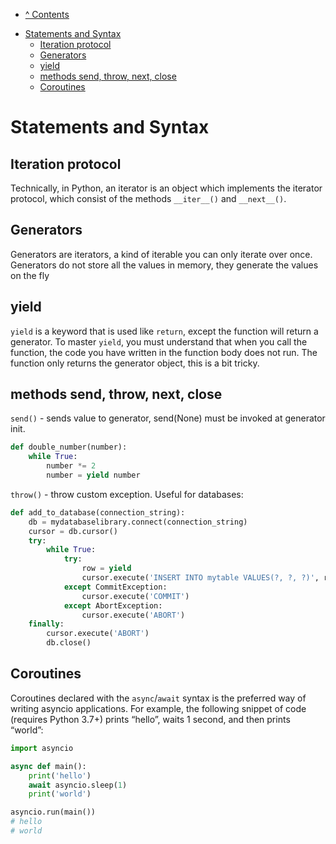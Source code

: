 * [^ Contents](../README.md)

<!-- TOC -->
* [Statements and Syntax](#statements-and-syntax)
  * [Iteration protocol](#iteration-protocol)
  * [Generators](#generators)
  * [yield](#yield)
  * [methods send, throw, next, close](#methods-send-throw-next-close)
  * [Coroutines](#coroutines)
<!-- TOC -->

# Statements and Syntax

## Iteration protocol

Technically, in Python, an iterator is an object which implements the iterator protocol, which consist of the
methods `__iter__()` and `__next__()`.

## Generators

Generators are iterators, a kind of iterable you can only iterate over once. Generators do not store all the values in
memory, they generate the values on the fly

## yield

`yield` is a keyword that is used like `return`, except the function will return a generator.
To master `yield`, you must understand that when you call the function, the code you have written in the function body
does not run. The function only returns the generator object, this is a bit tricky.

## methods send, throw, next, close

`send()` - sends value to generator, send(None) must be invoked at generator init.

```python
def double_number(number):
    while True:
        number *= 2
        number = yield number
```

`throw()` - throw custom exception. Useful for databases:

```python
def add_to_database(connection_string):
    db = mydatabaselibrary.connect(connection_string)
    cursor = db.cursor()
    try:
        while True:
            try:
                row = yield
                cursor.execute('INSERT INTO mytable VALUES(?, ?, ?)', row)
            except CommitException:
                cursor.execute('COMMIT')
            except AbortException:
                cursor.execute('ABORT')
    finally:
        cursor.execute('ABORT')
        db.close()
```

## Coroutines

Coroutines declared with the `async`/`await` syntax is the preferred way of writing asyncio applications. For example,
the following snippet of code (requires Python 3.7+) prints “hello”, waits 1 second, and then prints “world”:

```python
import asyncio

async def main():
    print('hello')
    await asyncio.sleep(1)
    print('world')

asyncio.run(main())
# hello
# world
```
